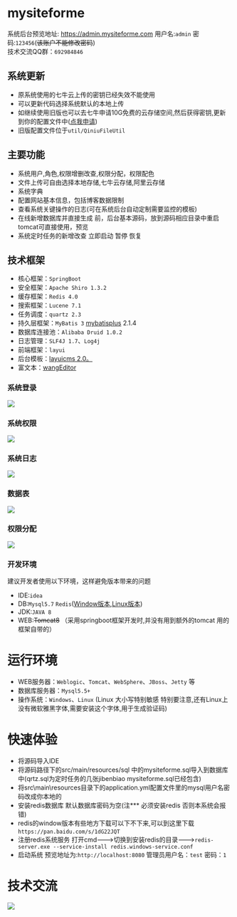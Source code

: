 # mysiteforme
系统后台预览地址: https://admin.mysiteforme.com 用户名:`admin`  密码:`123456`(<del>该账户不能修改密码</del>)<br/>
技术交流QQ群：`692984846`<br/>
## 系统更新
* 原系统使用的七牛云上传的密钥已经失效不能使用
* 可以更新代码选择系统默认的本地上传
* 如继续使用旧版也可以去七牛申请10G免费的云存储空间,然后获得密钥,更新到你的配置文件中(<a href="https://portal.qiniu.com/signup?code=3l8cqxdoe8jf6" target="_blank">点我申请</a>)
* 旧版配置文件位于`util/QiniuFileUtil`
## 主要功能
* 系统用户,角色,权限增删改查,权限分配，权限配色<br/>
* 文件上传可自由选择本地存储,七牛云存储,阿里云存储
* 系统字典<br/>
* 配置网站基本信息，包括博客数据限制<br/>
* 查看系统关键操作的日志(可在系统后台自动定制需要监控的模板)<br/>
* 在线新增数据库并直接生成 前，后台基本源码，放到源码相应目录中重启tomcat可直接使用，预览<br/>
* 系统定时任务的新增改查 立即启动 暂停 恢复<br/>

## 技术框架
* 核心框架：`SpringBoot`
* 安全框架：`Apache Shiro 1.3.2`
* 缓存框架：`Redis 4.0`
* 搜索框架：`Lucene 7.1`
* 任务调度：`quartz 2.3`
* 持久层框架：`MyBatis 3` <a href="http://baomidou.oschina.io/mybatis-plus-doc/#/" target="_blank">mybatisplus</a> 2.1.4
* 数据库连接池：`Alibaba Druid 1.0.2`
* 日志管理：`SLF4J 1.7`、`Log4j`
* 前端框架：`layui`
* 后台模板：<a href="http://layuicms.gitee.io/layuicms2.0/index.html" target="_blank">layuicms 2.0。</a>
* 富文本：<a href="http://www.wangeditor.com/" target="_blank">wangEditor</a>

### 系统登录
![](https://static.mysiteforme.com/github/%E7%99%BB%E5%BD%95%E9%A1%B5.jpg?raw=true)
### 系统权限
![](https://static.mysiteforme.com/github/%E7%B3%BB%E7%BB%9F%E6%9D%83%E9%99%90.png?raw=true)
### 系统日志
![](https://static.mysiteforme.com/github/%E7%B3%BB%E7%BB%9F%E6%97%A5%E5%BF%97.png?raw=true)
### 数据表
![](https://static.mysiteforme.com/github/%E6%95%B0%E6%8D%AE%E8%A1%A8.png?raw=true)
### 权限分配
![](https://static.mysiteforme.com/github/%E6%9D%83%E9%99%90%E5%88%86%E9%85%8D.png?raw=true)

### 开发环境
建议开发者使用以下环境，这样避免版本带来的问题
* IDE:`idea`
* DB:`Mysql5.7`  `Redis`(<a href="https://github.com/MicrosoftArchive/redis/releases" target="_blank">Window版本</a>,<a href="https://redis.io/download" target="_blank">Linux版本</a>)
* JDK:`JAVA 8`
* WEB:<del>Tomcat8</del> （采用springboot框架开发时,并没有用到额外的tomcat 用的框架自带的）

# 运行环境
* WEB服务器：`Weblogic`、`Tomcat`、`WebSphere`、`JBoss`、`Jetty` 等
* 数据库服务器：`Mysql5.5+`
* 操作系统：`Windows`、`Linux` (Linux 大小写特别敏感 特别要注意,还有Linux上没有微软雅黑字体,需要安装这个字体,用于生成验证码)

# 快速体验
* 将源码导入IDE 
* 将源码路径下的src/main/resources/sql 中的mysiteforme.sql导入到数据库中(qrtz.sql为定时任务的几张jibenbiao mysiteforme.sql已经包含)
* 将src\main\resources目录下的application.yml配置文件里的mysql用户名密码改成你本地的
* 安装redis数据库 默认数据库密码为空(注*** 必须安装redis 否则本系统会报错)
* redis的window版本有些地方下载可以下不下来,可以到这里下载`https://pan.baidu.com/s/1dG22JQT`  
* 注册redis系统服务 打开cmd--->切换到安装redis的目录--->`redis-server.exe --service-install redis.windows-service.conf`
* 启动系统 预览地址为:`http://localhost:8080`  管理员用户名：`test` 密码：`1`

# 技术交流<br/>
![](https://static.mysiteforme.com/28104140.png?raw=true)

